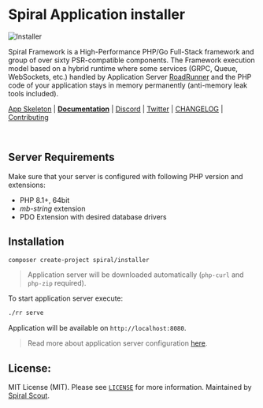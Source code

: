 # Spiral Application installer

![Installer](https://user-images.githubusercontent.com/773481/208850084-891a9d6f-3e70-4a06-af57-4e63c37c9c47.png)

Spiral Framework is a High-Performance PHP/Go Full-Stack framework and group of over sixty PSR-compatible components. The Framework execution model based on a hybrid runtime where some services (GRPC, Queue, WebSockets, etc.) handled by Application Server [RoadRunner](https://github.com/roadrunner-server/roadrunner) and the PHP code of your application stays in memory permanently (anti-memory leak tools included).

[App Skeleton](https://github.com/spiral/app) | [**Documentation**](https://spiral.dev/docs) | [Discord](https://discord.gg/TFeEmCs) | [Twitter](https://twitter.com/spiralphp) | [CHANGELOG](/CHANGELOG.md) | [Contributing](https://github.com/spiral/guide/blob/master/contributing.md)

<br/>

## Server Requirements

Make sure that your server is configured with following PHP version and extensions:
* PHP 8.1+, 64bit
* *mb-string* extension
* PDO Extension with desired database drivers



## Installation

```bash
composer create-project spiral/installer
```

> Application server will be downloaded automatically (`php-curl` and `php-zip` required).

To start application server execute:

```bash
./rr serve
```

Application will be available on `http://localhost:8080`.

> Read more about application server configuration [here](https://roadrunner.dev/docs).

## License:

MIT License (MIT). Please see [`LICENSE`](./LICENSE) for more information. Maintained by [Spiral Scout](https://spiralscout.com).
